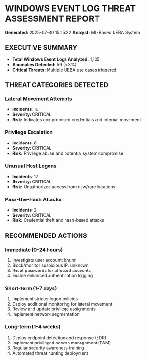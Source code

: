 # WINDOWS EVENT LOG THREAT ASSESSMENT REPORT

**Generated:** 2025-07-30 15:15:22
**Analyst:** ML-Based UEBA System

## EXECUTIVE SUMMARY

- **Total Windows Event Logs Analyzed:** 1,105
- **Anomalies Detected:** 59 (5.3%)
- **Critical Threats:** Multiple UEBA use cases triggered

## THREAT CATEGORIES DETECTED

### Lateral Movement Attempts
- **Incidents:** 10
- **Severity:** CRITICAL
- **Risk:** Indicates compromised credentials and internal movement

### Privilege Escalation
- **Incidents:** 6
- **Severity:** CRITICAL
- **Risk:** Privilege abuse and potential system compromise

### Unusual Host Logons
- **Incidents:** 17
- **Severity:** CRITICAL
- **Risk:** Unauthorized access from new/rare locations

### Pass-the-Hash Attacks
- **Incidents:** 2
- **Severity:** CRITICAL
- **Risk:** Credential theft and hash-based attacks

## RECOMMENDED ACTIONS

### Immediate (0-24 hours)
1. Investigate user account: bhumi
2. Block/monitor suspicious IP: unknown
3. Reset passwords for affected accounts
4. Enable enhanced authentication logging

### Short-term (1-7 days)
1. Implement stricter logon policies
2. Deploy additional monitoring for lateral movement
3. Review and update privilege assignments
4. Implement network segmentation

### Long-term (1-4 weeks)
1. Deploy endpoint detection and response (EDR)
2. Implement privileged access management (PAM)
3. Regular security awareness training
4. Automated threat hunting deployment

